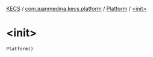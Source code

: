 [KECS](../../index.md) / [com.juanmedina.kecs.platform](../index.md) / [Platform](index.md) / [&lt;init&gt;](./-init-.md)

# &lt;init&gt;

`Platform()`